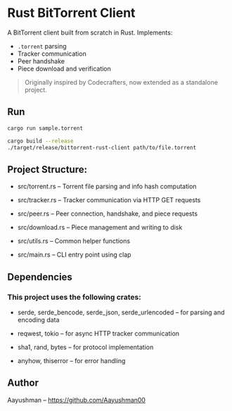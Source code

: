# Rust BitTorrent Client

A BitTorrent client built from scratch in Rust. Implements:

- `.torrent` parsing
- Tracker communication
- Peer handshake
- Piece download and verification

> Originally inspired by Codecrafters, now extended as a standalone project.

## Run

```bash
cargo run sample.torrent
```

```bash
cargo build --release
./target/release/bittorrent-rust-client path/to/file.torrent
```

## Project Structure:

- src/torrent.rs – Torrent file parsing and info hash computation

- src/tracker.rs – Tracker communication via HTTP GET requests

- src/peer.rs – Peer connection, handshake, and piece requests

- src/download.rs – Piece management and writing to disk

- src/utils.rs – Common helper functions

- src/main.rs – CLI entry point using clap

## Dependencies
### This project uses the following crates:

- serde, serde_bencode, serde_json, serde_urlencoded – for parsing and encoding data

- reqwest, tokio – for async HTTP tracker communication

- sha1, rand, bytes – for protocol implementation

- anyhow, thiserror – for error handling

## Author
Aayushman – https://github.com/Aayushman00

